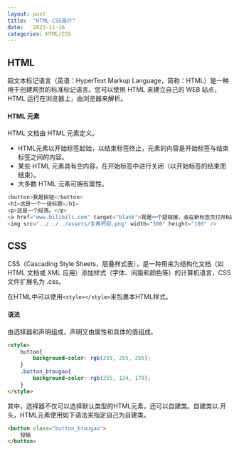 ```yaml
---
layout: post
title:  "HTML-CSS简介"
date:   2023-11-16
categories: HTML/CSS
---
```


## HTML
超文本标记语言（英语：HyperText Markup Language，简称：HTML）是一种用于创建网页的标准标记语言。您可以使用 HTML 来建立自己的 WEB 站点，HTML 运行在浏览器上，由浏览器来解析。  

#### HTML 元素
HTML 文档由 HTML 元素定义。  
- HTML元素以开始标签起始，以结束标签终止，元素的内容是开始标签与结束标签之间的内容。  
- 某些 HTML 元素具有空内容，在开始标签中进行关闭（以开始标签的结束而结束）。  
- 大多数 HTML 元素可拥有属性。  

```cpp
<button>我是按钮</button>
<h1>这是一个一级标题</h1>
<p>这是一个段落。</p>
<a href="www.bilibili.com" target="blank">我是一个超链接，会在新标签页打开B战</a>
<img src="../../../assets/生离死别.png" width="300" height="100" />
```


## CSS
CSS（Cascading Style Sheets，层叠样式表），是一种用来为结构化文档（如 HTML 文档或 XML 应用）添加样式（字体、间距和颜色等）的计算机语言，CSS 文件扩展名为 .css。  

在HTML中可以使用`<style></style>`来包裹本HTML样式。  

#### 语法
由选择器和声明组成，声明又由属性和具体的值组成。
```html
<style>
    button{
        background-color: rgb(255, 255, 255);
    }
    .button_btougao{
        background-color: rgb(255, 124, 179);
    }
</style>
```
其中，选择器不仅可以选择默认类型的HTML元素，还可以自建类。自建类以.开头，HTML元素使用如下语法来指定自己为自建类。
```html
<button class="button_btougao">
    投稿
</button>
```

